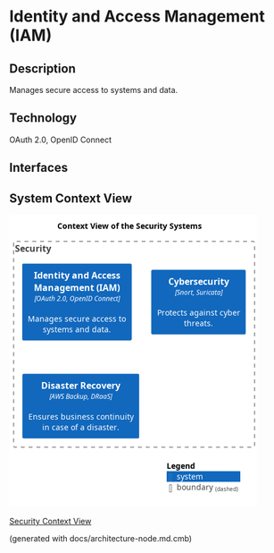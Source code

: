 # Identity and Access Management (IAM)
## Description
Manages secure access to systems and data.

## Technology
OAuth 2.0, OpenID Connect


## Interfaces

## System Context View
![Context View of the Security Systems](../../mybank/security/context-view.png)

[Security Context View](../../mybank/security/context-view.md)


(generated with docs/architecture-node.md.cmb)
